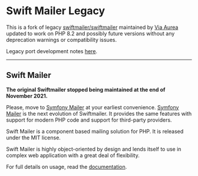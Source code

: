 # Swift Mailer Legacy

This is a fork of legacy [swiftmailer/swiftmailer](https://github.com/swiftmailer/swiftmailer)
maintained by [Via Aurea](https://www.viaaurea.cz)
updated to work on PHP 8.2 and possibly future versions
without any deprecation warnings or compatibility issues.

Legacy port development notes [here](port.md).


---


## Swift Mailer


**The original Swiftmailer stopped being maintained at the end of November 2021.**

Please, move to [Symfony Mailer](https://symfony.com/doc/current/mailer.html) at your earliest convenience.
[Symfony Mailer](https://symfony.com/doc/current/mailer.html) is the next evolution of Swiftmailer.
It provides the same features with support for modern PHP code and support for third-party providers.

Swift Mailer is a component based mailing solution for PHP.
It is released under the MIT license.

Swift Mailer is highly object-oriented by design and lends itself
to use in complex web application with a great deal of flexibility.

For full details on usage, read the [documentation](https://swiftmailer.symfony.com/docs/introduction.html).

